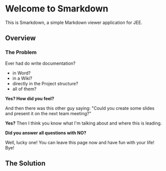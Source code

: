 # Welcome to Smarkdown
This is Smarkdown, a simple Markdown viewer application for JEE.



## Overview


### The Problem

Ever had do write documentation?
 
- in Word?
- in a Wiki?
- directly in the Project structure?
- all of them?


**Yes? How did you feel?**


And then there was this other guy saying: "Could you create some slides and present it on the next team meeting?"


**Yes?** Then I think you know what I'm talking about and where this is leading.


**Did you answer all questions with NO?**

Well, lucky one! You can leave this page now and have fun with your life! Bye!


## The Solution
